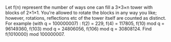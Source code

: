 
Let f(n) represent the number of ways one can fill a 3&#215;3&#215;n tower with blocks of 2&#215;1&#215;1. You're allowed to rotate the blocks in any way you like; however, rotations, reflections etc of the tower itself are counted as distinct.
For example (with q = 100000007) :
f(2) = 229,
f(4) = 117805,
f(10) mod q = 96149360,
f(103) mod q = 24806056,
f(106) mod q = 30808124.
Find f(1010000) mod 100000007.

